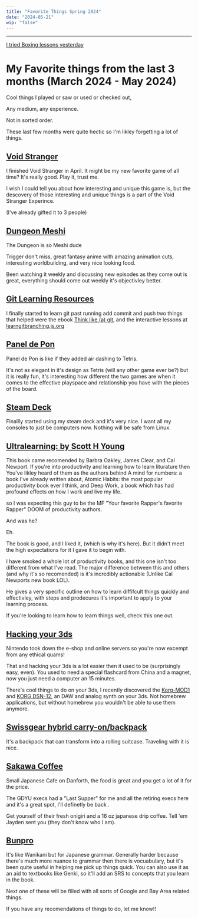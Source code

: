 ```yaml
---
title: "Favorite Things Spring 2024"
date: "2024-05-21"
wip: "false"
---
```


---
[I tried Boxing lessons yesterday](https://youtu.be/F8mOXnWOrhw?si=UwW-cT4u14irsKdB)

# My Favorite things from the last 3 months (March 2024 - May 2024)
Cool things I played or saw or used or checked out,

Any medium, any experience.

Not in sorted order.

These last few months were quite hectic so I'm likley forgetting a lot of things.

## [Void Stranger](https://system-erasure.itch.io/void-stranger)
I finished Void Stranger in April. It might be my new favorite game of all time? It's really good. Play it, trust me.

I wish I could tell you about how interesting and unique this game is, but the descovery of those interesting and unique things is a part of the Void Stranger Experince. 

(I've already gifted it to 3 people)

## [Dungeon Meshi](https://myanimelist.net/anime/52701/Dungeon_Meshi)
The Dungeon is so Meshi dude

Trigger don't miss, great fantasy anime with amazing animation cuts, interesting worldbuilding, and very nice looking food.

Been watching it weekly and discussing new episodes as they come out is great, everything should come out weekly it's objectivley better.

## [Git Learning Resources]()
I finally started to learn git past running add commit and push
two things that helped were the ebook [Think like (a) git](https://think-like-a-git.net/), and the interactive lessons at [learngitbranching.js.org](https://learngitbranching.js.org/)

## [Panel de Pon](https://www.mobygames.com/game/41241/panel-de-pon/)
Panel de Pon is like if they added air dashing to Tetris. 

It's not as elegant in it's design as Tetris (will any other game ever be?) but it is really fun, it's interesting how different the two games are when it comes to the effective playspace and relationship you have with the pieces of the board. 

## [Steam Deck](https://store.steampowered.com/steamdeck)
Finallly started using my steam deck and it's very nice. I want all my consoles to just be computers now. Nothing will be safe from Linux.

## [Ultralearning: by Scott H Young](https://www.goodreads.com/en/book/show/44770129)
This book came recomended by Barbra Oakley, James Clear, and Cal Newport. If you're into productivity and learning how to learn liturature then You've likley heard of them as the authors behind A mind for numbers: a book I've already written about, Atomic Habits: the most popular productivity book ever I think, and Deep Work, a book which has had profound effects on how I work and live my life.

so I was expecting this guy to be the MF "Your favorite Rapper's favorite Rapper" DOOM of productivity authors. 

And was he?

Eh.

The book is good, and I liked it, (which is why it's here). But it didn't meet the high expectations for it I gave it to begin with. 

I have smoked a whole lot of productivity books, and this one isn't too different from what I've read. The major difference between this and others (and why it's so recomended) is it's incredibly actionable (Unlike Cal Newports new book LOL).

He gives a very specific outline on how to learn diffifcult things quickly and effectivley, with steps and prodecures it's important to apply to your learning process. 

If you're looking to learn how to learn things well, check this one out. 

## [Hacking your 3ds](https://3ds.hacks.guide/)
Nintendo took down the e-shop and online servers so you're now excempt from any ethical quams!

That and hacking your 3ds is a lot easier then it used to be (surprisingly easy, even). You used to need a special flashcard from China and a magnet, now you just need a computer an 15 minutes.

There's cool things to do on your 3ds, I recently discovered the [Korg-MOD1](https://www.korg.com/us/products/synthesizers/korg_m01d/) and [KORG DSN-12](https://www.korg.com/us/products/synthesizers/korg_dsn12/index.php), an DAW and analog synth on your 3ds. Not homebrew applications, but without homebrew you wouldn't be able to use them anymore.

## [Swissgear hybrid carry-on/backpack](https://www.swissgear.ca/en/swissgear-0961-wheeled-15-inch-laptop-backpack-black)
It's a backpack that can transform into a rolling suitcase. Traveling with it is nice.

## [Sakawa Coffee](http://sakawacoffee.com/)
Small Japanese Cafe on Danforth, the food is great and you get a lot of it for the price. 

The GDYU execs had a "Last Supper" for me and all the retiring execs here and it's a great spot, I'll definetly be back .

Get yourself of their fresh onigiri and a 16 oz japanese drip coffee. Tell 'em Jayden sent you (they don't know who I am).

## [Bunpro](https://bunpro.jp) 
It's like Wanikani but for Japanese grammar. Generally harder because there's much more nuance to grammar then there is vocuabulary, but it's been quite useful in helping me pick up things quick. You can also use it as an aid to textbooks like Genki, so it'll add an SRS to concepts that you learn in the book.


Next one of these will be filled with all sorts of Google and Bay Area related things. 

If you have any recomendations of things to do, let me know!!
